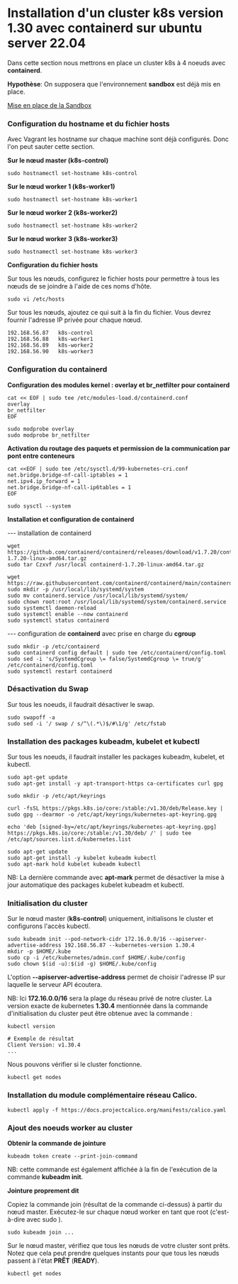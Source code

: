 # Installation d'un cluster k8s version 1.30 avec containerd sur ubuntu server 22.04

Dans cette section nous mettrons en place un cluster k8s à 4 noeuds avec **containerd**.

**Hypothèse**: On supposera que l'environnement **sandbox** est déjà mis en place.

[Mise en place de la Sandbox](https://github.com/willbrid/kubernetes-light/blob/main/cka/sandbox.md)

### Configuration du hostname et du fichier hosts

Avec Vagrant les hostname sur chaque machine sont déjà configurés. Donc l'on peut sauter cette section.

**Sur le nœud master (k8s-control)**

```
sudo hostnamectl set-hostname k8s-control
```

**Sur le nœud worker 1 (k8s-worker1)**

```
sudo hostnamectl set-hostname k8s-worker1
```

**Sur le nœud worker 2 (k8s-worker2)**

```
sudo hostnamectl set-hostname k8s-worker2
```

**Sur le nœud worker 3 (k8s-worker3)**

```
sudo hostnamectl set-hostname k8s-worker3
```

**Configuration du fichier hosts**

Sur tous les nœuds, configurez le fichier hosts pour permettre à tous les nœuds de se joindre à l'aide de ces noms d'hôte.

```
sudo vi /etc/hosts
```

Sur tous les nœuds, ajoutez ce qui suit à la fin du fichier. Vous devrez fournir l'adresse IP privée pour chaque nœud.

```
192.168.56.87   k8s-control
192.168.56.88   k8s-worker1
192.168.56.89   k8s-worker2
192.168.56.90   k8s-worker3
```

### Configuration du containerd

**Configuration des modules kernel : overlay et br_netfilter pour containerd**

```
cat << EOF | sudo tee /etc/modules-load.d/containerd.conf
overlay
br_netfilter
EOF

sudo modprobe overlay
sudo modprobe br_netfilter
```

**Activation du routage des paquets et permission de la communication par pont entre conteneurs**

```
cat <<EOF | sudo tee /etc/sysctl.d/99-kubernetes-cri.conf
net.bridge.bridge-nf-call-iptables = 1
net.ipv4.ip_forward = 1
net.bridge.bridge-nf-call-ip6tables = 1
EOF

sudo sysctl --system
```

**Installation et configuration de containerd**

--- installation de containerd

```
wget https://github.com/containerd/containerd/releases/download/v1.7.20/containerd-1.7.20-linux-amd64.tar.gz
sudo tar Czxvf /usr/local containerd-1.7.20-linux-amd64.tar.gz
```

```
wget https://raw.githubusercontent.com/containerd/containerd/main/containerd.service
sudo mkdir -p /usr/local/lib/systemd/system
sudo mv containerd.service /usr/local/lib/systemd/system/
sudo chown root:root /usr/local/lib/systemd/system/containerd.service
sudo systemctl daemon-reload
sudo systemctl enable --now containerd
sudo systemctl status containerd
```

--- configuration de **containerd** avec prise en charge du **cgroup**

```
sudo mkdir -p /etc/containerd
sudo containerd config default | sudo tee /etc/containerd/config.toml
sudo sed -i 's/SystemdCgroup \= false/SystemdCgroup \= true/g' /etc/containerd/config.toml
sudo systemctl restart containerd
```

### Désactivation du Swap

Sur tous les noeuds, il faudrait désactiver le swap.

```
sudo swapoff -a
sudo sed -i '/ swap / s/^\(.*\)$/#\1/g' /etc/fstab
```

### Installation des packages kubeadm, kubelet et kubectl

Sur tous les noeuds, il faudrait installer les packages kubeadm, kubelet, et kubectl.

```
sudo apt-get update
sudo apt-get install -y apt-transport-https ca-certificates curl gpg
```

```
sudo mkdir -p /etc/apt/keyrings

curl -fsSL https://pkgs.k8s.io/core:/stable:/v1.30/deb/Release.key | sudo gpg --dearmor -o /etc/apt/keyrings/kubernetes-apt-keyring.gpg
```

```
echo 'deb [signed-by=/etc/apt/keyrings/kubernetes-apt-keyring.gpg] https://pkgs.k8s.io/core:/stable:/v1.30/deb/ /' | sudo tee /etc/apt/sources.list.d/kubernetes.list
```

```
sudo apt-get update
sudo apt-get install -y kubelet kubeadm kubectl
sudo apt-mark hold kubelet kubeadm kubectl
```

NB: La dernière commande avec **apt-mark** permet de désactiver la mise à jour automatique des packages kubelet kubeadm et kubectl.

### Initialisation du cluster

Sur le nœud master (**k8s-control**) uniquement, initialisons le cluster et configurons l'accès kubectl.

```
sudo kubeadm init --pod-network-cidr 172.16.0.0/16 --apiserver-advertise-address 192.168.56.87 --kubernetes-version 1.30.4
mkdir -p $HOME/.kube
sudo cp -i /etc/kubernetes/admin.conf $HOME/.kube/config
sudo chown $(id -u):$(id -g) $HOME/.kube/config
```

L'option **--apiserver-advertise-address** permet de choisir l'adresse IP sur laquelle le serveur API écoutera.

NB: Ici **172.16.0.0/16** sera la plage du réseau privé de notre cluster. La version exacte de kubernetes **1.30.4** mentionnée dans la commande d'initialisation du cluster peut être obtenue avec la commande :

```
kubectl version
```

```
# Exemple de résultat
Client Version: v1.30.4
...
```

Nous pouvons vérifier si le cluster fonctionne.

```
kubectl get nodes
```

### Installation du module complémentaire réseau Calico.

```
kubectl apply -f https://docs.projectcalico.org/manifests/calico.yaml
```

### Ajout des noeuds worker au cluster

**Obtenir la commande de jointure**

```
kubeadm token create --print-join-command
```

NB: cette commande est également affichée à la fin de l'exécution de la commande **kubeadm init**.

**Jointure proprement dit**

Copiez la commande join (résultat de la commande ci-dessus) à partir du nœud master. Exécutez-le sur chaque nœud worker en tant que root (c'est-à-dire avec sudo ).

```
sudo kubeadm join ...
```

Sur le nœud master, vérifiez que tous les nœuds de votre cluster sont prêts. Notez que cela peut prendre quelques instants pour que tous les nœuds passent à l'état **PRÊT** (**READY**).

```
kubectl get nodes
```